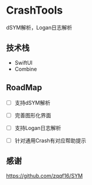 # CrashTools
dSYM解析，Logan日志解析
## 技术栈
* SwiftUI
* Combine
## RoadMap
- [ ] 支持dSYM解析
- [ ] 完善图形化界面
- [ ] 支持Logan日志解析
- [ ] 针对通用Crash有对应帮助提示



## 感谢
https://github.com/zqqf16/SYM
